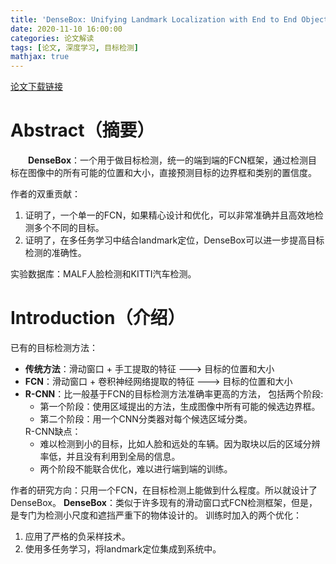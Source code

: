 ```yaml
---
title: 'DenseBox: Unifying Landmark Localization with End to End Object Detection'
date: 2020-11-10 16:00:00
categories: 论文解读
tags: [论文, 深度学习, 目标检测]
mathjax: true
---
```


[论文下载链接](/documnets/densebox.pdf)

# Abstract（摘要）
&emsp;&emsp;**DenseBox**：一个用于做目标检测，统一的端到端的FCN框架，通过检测目标在图像中的所有可能的位置和大小，直接预测目标的边界框和类别的置信度。

作者的双重贡献：
1. 证明了，一个单一的FCN，如果精心设计和优化，可以非常准确并且高效地检测多个不同的目标。
2. 证明了，在多任务学习中结合landmark定位，DenseBox可以进一步提高目标检测的准确性。

实验数据库：MALF人脸检测和KITTI汽车检测。

# Introduction（介绍）
已有的目标检测方法：
* **传统方法**：滑动窗口 + 手工提取的特征  --->  目标的位置和大小
* **FCN**：滑动窗口 + 卷积神经网络提取的特征  --->  目标的位置和大小
* **R-CNN**：比一般基于FCN的目标检测方法准确率更高的方法，
	包括两个阶段:
	- 第一个阶段：使用区域提出的方法，生成图像中所有可能的候选边界框。
	- 第二个阶段：用一个CNN分类器对每个候选区域分类。</ul>R-CNN缺点：<ul>
	- 难以检测到小的目标，比如人脸和远处的车辆。因为取块以后的区域分辨率低，并且没有利用到全局的信息。
	- 两个阶段不能联合优化，难以进行端到端的训练。

作者的研究方向：只用一个FCN，在目标检测上能做到什么程度。所以就设计了DenseBox。
**DenseBox**：类似于许多现有的滑动窗口式FCN检测框架，但是，是专门为检测小尺度和遮挡严重下的物体设计的。
训练时加入的两个优化：
1. 应用了严格的负采样技术。
2. 使用多任务学习，将landmark定位集成到系统中。


